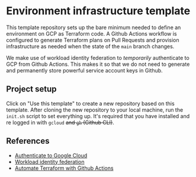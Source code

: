 # Environment infrastructure template

This template repository sets up the bare minimum needed to define an environment on GCP as Terraform code. A Github Actions workflow is configured to generate Terraform plans on Pull Requests and provision infrastructure as needed when the state of the `main` branch changes.

We make use of workload identity federation to _temporarily_ authenticate to GCP from Github Actions. This makes it so that we do not need to generate and permanently store powerful service account keys in Github.

## Project setup

Click on "Use this template" to create a new repository based on this template. After cloning the new repository to your local machine, run the `init.sh` script to set everything up. It's required that you have installed and re logged in with `gcloud` ~~and `gh` (Github CLI)~~.

## References

- [Authenticate to Google Cloud](https://github.com/marketplace/actions/authenticate-to-google-cloud)
- [Workload identity federation](https://cloud.google.com/iam/docs/workload-identity-federation)
- [Automate Terraform with Github Actions](https://learn.hashicorp.com/tutorials/terraform/github-actions)
